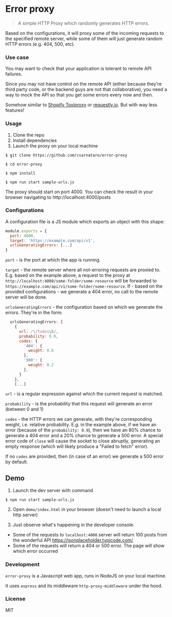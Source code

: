 # Error proxy

> A simple HTTP Proxy which randomly generates HTTP errors.

Based on the configurations, it will proxy some of the incoming requests to
the specified remote server, while some of them will just generate random HTTP errors (e.g. 404, 500, etc).

### Use case

You may want to check that your application is tolerant to remote API failures.

Since you may not have control on the remote API (either because they're third party code, or the backend guys are not that collaborative), you need a way to mock the API so that you get some errors every now and then.

Somehow similar to [Shopify Toxiproxy](https://github.com/Shopify/toxiproxy) or [requestly.io](https://requestly.io). But with way less features!

### Usage

1. Clone the repo
1. Install dependencies
1. Launch the proxy on your local machine

```shell
$ git clone https://github.com/csarnataro/error-proxy

$ cd error-proxy

$ npm install

$ npm run start sample-urls.js
```

The proxy should start on port 4000. You can check the result in
your browser navigating to http://localhost:4000/posts

### Configurations
A configuration file is a JS module which exports an object with this shape:
```javascript
module.exports = {
  port: 4000,
  target: 'https://example.com/api/v1',
  urlsGeneratingErrors: [...]
}
```

`port` - is the port at which the app is running.

`target` - the remote server where all not-erroring requests are proxied to.
E.g. based on the example above, a request to the proxy at 
`http://localhost:4000/some-folder/some-resource` will be forwarded 
to `https://example.com/api/v1/some-folder/some-resource`. 
If - based on the provided configurations - we generate a 404 error, 
no call to the remote server will be done.

`urlsGeneratingErrors` - the configuration based on which we generate the errors.
They're in the form:
```javascript
  urlsGeneratingErrors: [
    {
      url: /\/todos\b/,
      probability: 0.9,
      codes: {
        '404': {
          weight: 0.8
        },
        '500': {
          weight: 0.2
        },
      }
    },
    [...]
```

`url` - is a regular expression against which the current request is matched.

`probability` - is the probability that this request will generate an error (between 0 and 1)

`codes` - the HTTP errors we can generate, with they're corresponding weight, i.e. relative probability.
E.g. in the example above, if we have an error (because of the `probability: 0.9`), then we have an 80% chance to generate a 404 error and a 20% chance to generate a 500 error.
A special error code of `close` will cause the socket to close abruptly, generating an empty response (which will likely produce a "Failed to fetch" error).


If no `codes` are provided, then (in case of an error) we generate a 500 error by default.

## Demo

1. Launch the dev server with command

```shell
$ npm run start sample-urls.js
```

2. Open `demo/index.html` in your browser (doesn't need to launch a local http server)

3. Just observe what's happening in the developer console.
  * Some of the requests to `localhost:4000` server will return 100 posts from the wonderful API https://jsonplaceholder.typicode.com/
  * Some of the requests will return a 404 or 500 error. The page will show which error occurred 

### Development

`error-proxy` is a Javascript web app, runs in NodeJS on your local machine. 

It uses `express` and its middleware `http-proxy-middleware` under the hood.

### License

MIT
